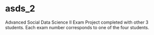 # asds_2
Advanced Social Data Science II Exam Project completed with other 3 students. Each exam number corresponds to one of the four students.
